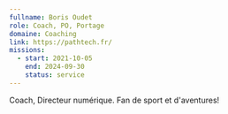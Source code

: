 ```yaml
---
fullname: Boris Oudet
role: Coach, PO, Portage
domaine: Coaching
link: https://pathtech.fr/
missions:
  - start: 2021-10-05
    end: 2024-09-30
    status: service
---
```


Coach, Directeur numérique. Fan de sport et d'aventures!
